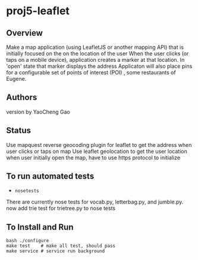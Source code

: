 # proj5-leaflet

## Overview
Make a map application (using LeafletJS or another mapping API) that is initially focused on the on the location of the user
When the user clicks (or taps on a mobile device), application creates a marker at that location. In 'open' state that marker displays the address
Applicaton will also place pins for a configurable set of points of interest (POI) , some restaurants of Eugene.
## Authors 

version by  YaoCheng Gao

## Status

Use mapquest reverse geocoding plugin for leaflet to get the address when user clicks or taps on map
Use leaflet geolocation to get the user location when user initially open the map, have to use https protocol to initialize

## To run automated tests 
* `nosetests`

There are currently nose tests for vocab.py, letterbag.py, and jumble.py. 
now add trie test for trietree.py to nose tests

## To Install and Run
    bash ./configure
    make test    # make all test, should pass 
    make service # service run background



